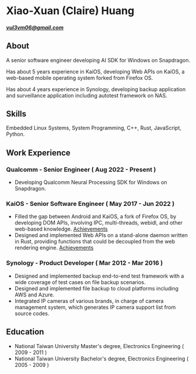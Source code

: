 # Xiao-Xuan (Claire) Huang

##### vul3vm06@gmail.com

## About

A senior software engineer developing AI SDK for Windows on Snapdragon.

Has about 5 years experience in KaiOS, developing Web APIs on KaiOS, a web-based mobile operating system forked from Firefox OS.

Has about 4 years experience in Synology, developing backup application and surveillance application including autotest framework on NAS.

## Skills

Embedded Linux Systems, System Programming, C++, Rust, JavaScript, Python.

## Work Experience

### Qualcomm - Senior Engineer ( Aug 2022 - Present )

- Developing Qualcomm Neural Processing SDK for Windows on Snapdragon.

### KaiOS - Senior Software Engineer ( May 2017 - Jun 2022 )

-	Filled the gap between Android and KaiOS, a fork of Firefox OS, by developing DOM APIs, involving IPC, multi-threads, webidl, and other web-based knowledge. [Achievements](details/gecko.md)
-	Designed and implemented Web APIs on a stand-alone daemon written in Rust, providing functions that could be decoupled from the web rendering engine. [Achievements](details/api-daemon.md)

### Synology - Product Developer ( Mar 2012 - Mar 2016 )

-	Designed and implemented backup end-to-end test framework with a wide coverage of test cases on file backup scenarios.
-	Designed and implemented file backup to cloud platforms including AWS and Azure.
-	Integrated IP cameras of various brands, in charge of camera management system, which generates IP camera support list from source codes.

## Education

- National Taiwan University
Master's degree, Electronics Engineering ( 2009 - 2011 )
- National Taiwan University
Bachelor's degree, Electronics Engineering ( 2005 - 2009 )

